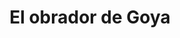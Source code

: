 ---
title: "El obrador de Goya"
url: /madrid/el-obrador-de-goya-calle-de-la-marroquina/
shop: panadería
---